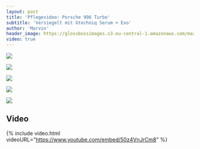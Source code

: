 ```yaml
---
layout: post
title: 'Pflegevideo: Porsche 996 Turbo'
subtitle: 'Versiegelt mit Gtechniq Serum + Exo'
author: 'Marvin'
header_image: https://glossbossimages.s3.eu-central-1.amazonaws.com/marvin/996turbo-bilder/DSC02067.jpg
video: true
---
```

![](https://glossbossimages.s3.eu-central-1.amazonaws.com/marvin/996turbo-bilder/DSC02063.jpg)

![](https://glossbossimages.s3.eu-central-1.amazonaws.com/marvin/996turbo-bilder/DSC02065.jpg)

![](https://glossbossimages.s3.eu-central-1.amazonaws.com/marvin/996turbo-bilder/DSC02067.jpg)

![](https://glossbossimages.s3.eu-central-1.amazonaws.com/marvin/996turbo-bilder/DSC02070.jpg)

![](https://glossbossimages.s3.eu-central-1.amazonaws.com/marvin/996turbo-bilder/DSC02072.jpg)

## Video

{% include video.html videoURL="https://www.youtube.com/embed/50z4VnJrCm8" %}